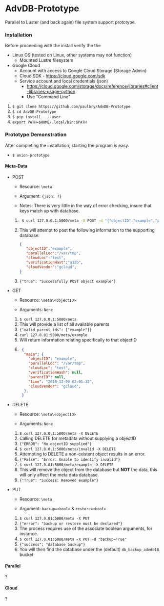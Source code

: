 # AdvDB-Prototype
Parallel to Luster (and back again) file system support prototype.


### Installation
Before proceeding with the install verify the the 

* Linux OS (tested on Linux, other systems may not function)
    * Mounted Lustre filesystem
* Google Cloud
    * Account with access to Google Cloud Storage (Storage Admin)
    * Cloud SDK - https://cloud.google.com/sdk
    * Service account and local credentials (json)
        * https://cloud.google.com/storage/docs/reference/libraries#client-libraries-usage-python
        * Use "Command Line"

1. `$ git clone https://github.com/paulbry/AdvDB-Prototype`
2. `$ cd AdvDB-Prototype`
3. `$ pip install . --user`
4. `export PATH=$HOME/.local/bin:$PATH`

### Prototype Demonstration
After completing the installation, starting the program is easy.

* `$ union-prototype`

#### Meta-Data
* POST

    * Resource: `\meta`
    
    * Argument: `{json: ?}`
    
    * Notes: There is very little in the way of error checking, insure that keys match up with database.

    1. ```bash
        $ curl 127.0.0.1:5000/meta -X POST -d '{"objectID":"example","parallelLoc":"/var/tmp","cloudLoc":"test","verificationHast":"a12b","cloudVendor":"gcloud"}'
        ```
    2. This will attempt to post the following information to the supporting database:
        ```json
        {
           "objectID":"example",
           "parallelLoc":"/var/tmp",
           "cloudLoc":"test",
           "verificationHast":"a12b",
           "cloudVendor":"gcloud",
        }
        ```
    3. `{"true": "Successfully POST object example"}`
* GET

    * Resource: `\meta\<objectID>`
    
    * Arguments: `None`

    1. `$ curl 127.0.0.1:5000/meta`
    2. This will provide a list of all available parents
    3. `{"valid_parent_ids": ["example"]}`
    4.  `curl 127.0.01:5000/meta/example`
    5. Will return information relating specifically to that objectID
    6. ```json
        {
         "main": {
           "objectID": "example", 
           "parallelLoc": "/var/tmp", 
           "cloudLoc": "test", 
           "verificationHash": null, 
           "parentID": null, 
           "time": "2018-12-06 02:01:32", 
           "cloudVendor": "gcloud",
         },
        }
        ```
* DELETE
    
    * Resource: `\meta\<objectID>`
    
    * Arguments: `None`

    1. `$ curl 127.0.0.1:5000/meta -X DELETE`
    2. Calling DELETE for metadata without supplying a objectID
    3. `{"ERROR": "No objectID supplied"}`
    4. `$ curl 127.0.0.1:5000/meta/invalid -X DELETE`
    5. Attempting to DELETE a non-existent object results in an error.
    6. `{"False": "Error: Unable to identify invalid"}`
    7. `$ curl 127.0.01:5000/meta/example -X DELETE`
    8. This will remove the object from the database but **NOT** the data, this will only affect the meta data database.
    9. `{"True": "Success: Removed example"}`

* PUT

    * Resource: `\meta`
    
    * Argument: `backup=<bool>` & `restore=<bool>`
    
    1. `$ curl 127.0.01:5000/meta -X PUT`
    2. `{"error": "backup or restore must be declared"}`
    3. The process requires use of the associate boolean arguments, for instance.
    4. `$ curl 127.0.01:5000/meta -X PUT -d "backup=True"`
    5. `{"success": "database backup"}`
    6. You will then find the database under the (default) `db_backup_advdb18` bucket

#### Parallel
?

#### Cloud
?